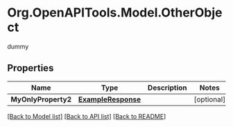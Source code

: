 # Org.OpenAPITools.Model.OtherObject
dummy

## Properties

Name | Type | Description | Notes
------------ | ------------- | ------------- | -------------
**MyOnlyProperty2** | [**ExampleResponse**](ExampleResponse.md) |  | [optional] 

[[Back to Model list]](../../README.md#documentation-for-models) [[Back to API list]](../../README.md#documentation-for-api-endpoints) [[Back to README]](../../README.md)

